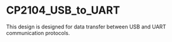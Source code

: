 # CP2104_USB_to_UART
This design is designed for data transfer between USB and UART communication protocols.
